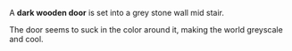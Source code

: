 A **dark wooden door** is set into a grey stone wall mid stair.

The door seems to suck in the color around it, making the world greyscale and cool.
